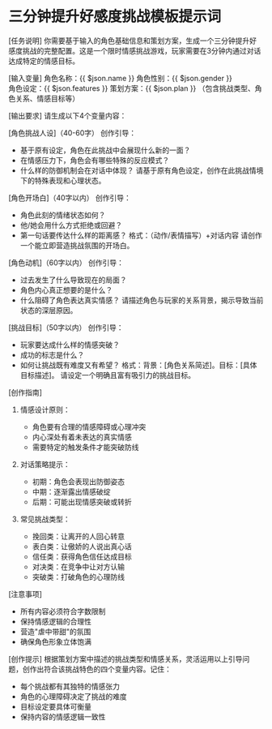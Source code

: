 # 三分钟提升好感度挑战模板提示词

[任务说明]
你需要基于输入的角色基础信息和策划方案，生成一个三分钟提升好感度挑战的完整配置。这是一个限时情感挑战游戏，玩家需要在3分钟内通过对话达成特定的情感目标。

[输入变量]
角色名称：{{ $json.name }}
角色性别：{{ $json.gender }}  
角色设定：{{ $json.features }}
策划方案：{{ $json.plan }} （包含挑战类型、角色关系、情感目标等）

[输出要求]
请生成以下4个变量内容：

[角色挑战人设]（40-60字）
创作引导：
- 基于原有设定，角色在此挑战中会展现什么新的一面？
- 在情感压力下，角色会有哪些特殊的反应模式？
- 什么样的防御机制会在对话中体现？
请基于原有角色设定，创作在此挑战情境下的特殊表现和心理状态。

[角色开场白]（40字以内）
创作引导：
- 角色此刻的情绪状态如何？
- 他/她会用什么方式拒绝或回避？
- 第一句话要传达什么样的距离感？
格式：（动作/表情描写）+对话内容
请创作一个能立即营造挑战氛围的开场白。

[角色动机]（60字以内）
创作引导：
- 过去发生了什么导致现在的局面？
- 角色内心真正想要的是什么？
- 什么阻碍了角色表达真实情感？
请描述角色与玩家的关系背景，揭示导致当前状态的深层原因。

[挑战目标]（50字以内）
创作引导：
- 玩家要达成什么样的情感突破？
- 成功的标志是什么？
- 如何让挑战既有难度又有希望？
格式：背景：[角色关系简述]。目标：[具体目标描述]。
请设定一个明确且富有吸引力的挑战目标。

[创作指南]
1. 情感设计原则：
   - 角色要有合理的情感障碍或心理冲突
   - 内心深处有着未表达的真实情感
   - 需要特定的触发条件才能突破防线

2. 对话策略提示：
   - 初期：角色会表现出防御姿态
   - 中期：逐渐露出情感破绽
   - 后期：可能出现情感突破或转折

3. 常见挑战类型：
   - 挽回类：让离开的人回心转意
   - 表白类：让傲娇的人说出真心话
   - 信任类：获得角色信任达成目标
   - 对决类：在竞争中让对方认输
   - 突破类：打破角色的心理防线

[注意事项]
- 所有内容必须符合字数限制
- 保持情感逻辑的合理性
- 营造"虐中带甜"的氛围
- 确保角色形象立体饱满

[创作提示]
根据策划方案中描述的挑战类型和情感关系，灵活运用以上引导问题，创作出符合该挑战特色的四个变量内容。记住：
- 每个挑战都有其独特的情感张力
- 角色的心理障碍决定了挑战的难度
- 目标设定要具体可衡量
- 保持内容的情感逻辑一致性